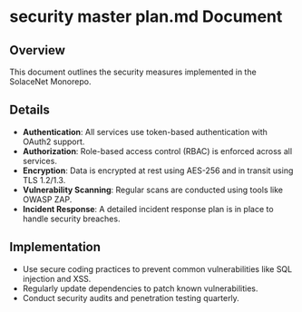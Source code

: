 # security master plan.md Document

## Overview

This document outlines the security measures implemented in the SolaceNet Monorepo.

## Details

- **Authentication**: All services use token-based authentication with OAuth2 support.
- **Authorization**: Role-based access control (RBAC) is enforced across all services.
- **Encryption**: Data is encrypted at rest using AES-256 and in transit using TLS 1.2/1.3.
- **Vulnerability Scanning**: Regular scans are conducted using tools like OWASP ZAP.
- **Incident Response**: A detailed incident response plan is in place to handle security breaches.

## Implementation

- Use secure coding practices to prevent common vulnerabilities like SQL injection and XSS.
- Regularly update dependencies to patch known vulnerabilities.
- Conduct security audits and penetration testing quarterly.
